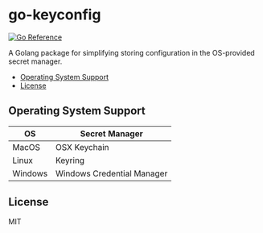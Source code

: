 # go-keyconfig <!-- omit in toc -->

[![Go Reference](https://pkg.go.dev/badge/github.com/infamousjoeg/go-keyconfig.svg)](https://pkg.go.dev/github.com/infamousjoeg/go-keyconfig)

A Golang package for simplifying storing configuration in the OS-provided secret manager.

- [Operating System Support](#operating-system-support)
- [License](#license)

## Operating System Support

|OS|Secret Manager|
|--|--|
|MacOS|OSX Keychain|
|Linux|Keyring|
|Windows|Windows Credential Manager|

## License

MIT